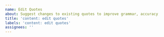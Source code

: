```yaml
---
name: Edit Quotes
about: Suggest changes to existing quotes to improve grammar, accuracy, etc. 
title: 'content: edit quotes'
labels: 'content: edit quotes'
assignees: ''
---
```

